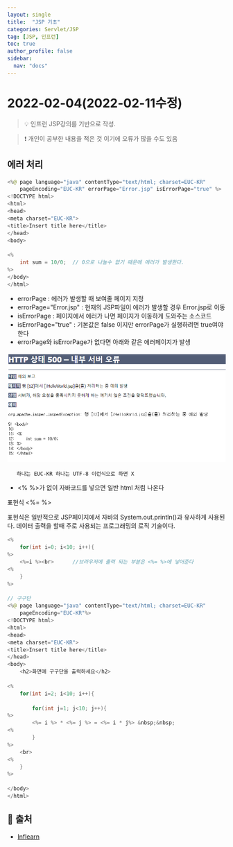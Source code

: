 ```yaml
---
layout: single
title:  "JSP 기초"
categories: Servlet/JSP 
tag: [JSP, 인프런]
toc: true
author_profile: false
sidebar:
  nav: "docs"
---
```


# 2022-02-04(2022-02-11수정)

<!--Quote-->
> 💡 인프런 JSP강의를 기반으로 작성.

> ❗ 개인이 공부한 내용을 적은 것 이기에 오류가 많을 수도 있음 



## 에러 처리

```java
<%@ page language="java" contentType="text/html; charset=EUC-KR"
    pageEncoding="EUC-KR" errorPage="Error.jsp" isErrorPage="true" %>
<!DOCTYPE html>
<html>
<head>
<meta charset="EUC-KR">
<title>Insert title here</title>
</head>
<body>

<%
	int sum = 10/0;  // 0으로 나눌수 없기 때문에 에러가 발생한다. 
%>
</body>
</html>

```
- errorPage :  에러가 발생할 때 보여줄 페이지 지정
- errorPage="Error.jsp" : 현재의 JSP파일이 에러가 발생할 경우 Error.jsp로 이동
- isErrorPage : 페이지에서 에러가 나면 페이지가 이동하게 도와주는 소스코드
- isErrorPage="true" :  기본값은 false 이지만 errorPage가 실행하려면 true여야 한다
- errorPage와 isErrorPage가 없다면 아래와 같은 에러페이지가 발생
    
![error.png](/assets/images/posts/2022-02-11//error.png)
    


       하나는 EUC-KR 하나는 UTF-8 이런식으로 하면 X

- <% %>가 없이 자바코드를 넣으면 일반 html 처럼 나온다


표현식 <%= %>

표현식은 일반적으로 JSP페이지에서 자바의 System.out.println()과 유사하게 사용된다. 데이터 출력을 할때 주로 사용되는 프로그래밍의 로직 기술이다. 

```java
<%
	for(int i=0; i<10; i++){
%>	
	<%=i %><br>      //브라우저에 출력 되는 부분은 <%= %>에 넣어준다 
<% 
	}
%>

// 구구단 
<%@ page language="java" contentType="text/html; charset=EUC-KR"
    pageEncoding="EUC-KR"%>
<!DOCTYPE html>
<html>
<head>
<meta charset="EUC-KR">
<title>Insert title here</title>
</head>
<body>
	<h2>화면에 구구단을 출력하세요</h2>
	
<%
	for(int i=2; i<10; i++){ 	
		
		for(int j=1; j<10; j++){
%>
		<%= i %> * <%= j %> = <%= i * j%> &nbsp;&nbsp;
<% 			
		}
%>
	<br>
<%
	}
%>

</body>
</html>
```

## 📑 출처 
 - [Inflearn](https://www.inflearn.com/course/jsp-%EC%9B%B9%EA%B0%9C%EB%B0%9C-%EC%87%BC%ED%95%91%EB%AA%B0-%ED%94%84%EB%A1%9C%EA%B7%B8%EB%9E%98%EB%B0%8D/dashboard)